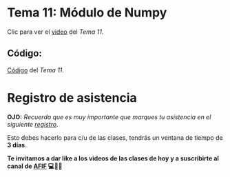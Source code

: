  # __Tema 11: Módulo de Numpy__


Clic para ver el [video](https://drive.google.com/file/d/1Oiay5SdNVcN0f7SWvL_WVQy7-G8QI70x/view?usp=sharing) del _Tema 11_.


## Código:
[Código](https://github.com/AFIF-UG/Introduccion_a_Python_2022/blob/main/Clase_09/Codigo_tema_11.ipynb) del _Tema 11_.


# Registro de asistencia
__OJO:__ _Recuerda que es muy importante que marques tu asistencia en el siguiente [registro](https://docs.google.com/forms/d/e/1FAIpQLSeJSC0-Jxnf_ZlZJj1yXPfETmaeJ49zAVymdrDzoG4FE4mSVQ/viewform?usp=sf_link)_.

Esto debes hacerlo para c/u de las clases, tendrás un ventana de tiempo de __3 días__.




__Te invitamos a dar like a los videos de las clases de hoy y a suscribirte al canal de [AFIF](https://www.youtube.com/channel/UCCoXhG-Jl1e1VZIezRn8Y3Q) :computer::snake::sunglasses:__

